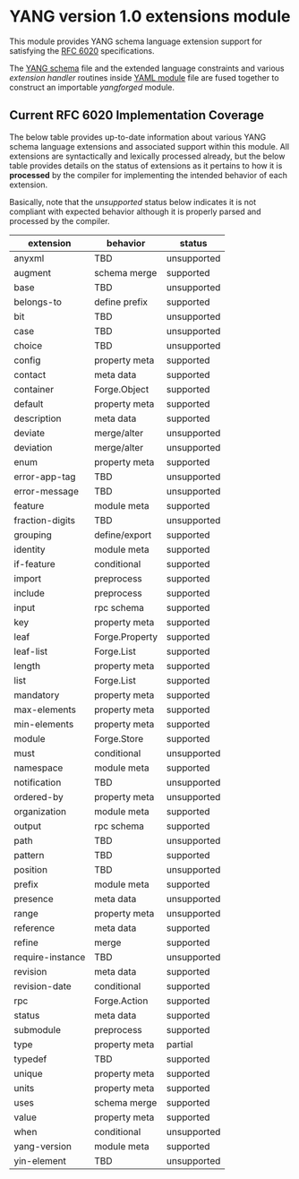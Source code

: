 # YANG version 1.0 extensions module

This module provides YANG schema language extension support for
satisfying the [RFC 6020](http://tools.ietf.org/html/rfc6020)
specifications.

The [YANG schema](yang-v1-extensions.yang) file and the extended
language constraints and various *extension handler* routines inside
[YAML module](yang-v1-extensions.yaml) file are fused together to
construct an importable *yangforged* module.

## Current RFC 6020 Implementation Coverage

The below table provides up-to-date information about various YANG
schema language extensions and associated support within this module.
All extensions are syntactically and lexically processed already, but
the below table provides details on the status of extensions as it
pertains to how it is **processed** by the compiler for implementing
the intended behavior of each extension.

Basically, note that the *unsupported* status below indicates it is
not compliant with expected behavior although it is properly parsed
and processed by the compiler.

extension | behavior | status
--- | --- | ---
anyxml | TBD | unsupported
augment | schema merge | supported
base | TBD | unsupported
belongs-to | define prefix | supported
bit | TBD | unsupported
case | TBD | unsupported
choice | TBD | unsupported
config | property meta | supported
contact | meta data | supported
container | Forge.Object | supported
default | property meta | supported
description | meta data | supported
deviate | merge/alter | unsupported
deviation | merge/alter | unsupported
enum | property meta | supported
error-app-tag | TBD | unsupported
error-message | TBD | unsupported
feature | module meta | supported
fraction-digits | TBD | unsupported
grouping | define/export | supported
identity | module meta | supported
if-feature | conditional | supported
import | preprocess | supported
include | preprocess | supported
input | rpc schema | supported
key | property meta | supported
leaf | Forge.Property | supported
leaf-list | Forge.List | supported
length | property meta | supported
list | Forge.List | supported
mandatory | property meta | supported
max-elements | property meta | supported
min-elements | property meta | supported
module | Forge.Store | supported
must | conditional | unsupported
namespace | module meta | supported
notification | TBD | unsupported
ordered-by | property meta | unsupported
organization | module meta | supported
output | rpc schema | supported
path | TBD | unsupported
pattern | TBD | supported
position | TBD | unsupported
prefix | module meta | supported
presence | meta data | unsupported
range | property meta | unsupported
reference | meta data | supported
refine | merge | supported
require-instance | TBD | unsupported
revision | meta data | supported
revision-date | conditional | supported
rpc | Forge.Action | supported
status | meta data | supported
submodule | preprocess | supported
type | property meta | partial
typedef | TBD | supported
unique | property meta | supported
units | property meta | supported
uses | schema merge | supported
value | property meta | supported
when | conditional | unsupported
yang-version | module meta | supported
yin-element | TBD | unsupported

